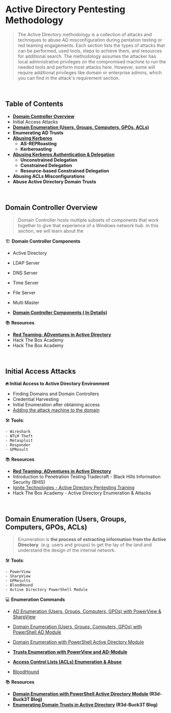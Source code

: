 # Active Directory Pentesting Methodology

> The Active Directory methodology is a collection of attacks and techniques to abuse AD misconfiguration during pentation testing or red teaming engagements. Each section lists the types of attacks that can be performed, used tools, steps to achieve them, and resources for additional search. The methodology assumes the attacker has local administrative privileges on the compromised machine to run the needed tools and perform most attacks here. However, some will require additional privileges like domain or enterprise admins, which you can find in the attack's requirement section.
> 
&nbsp; 
## Table of Contents

- **[Domain Controller Overview](https://www.notion.so/Windows-Active-Directory-Pentesting-e8b133fb1342403aabde337b82f66fbd)**
- Initial Access Attacks
- **[Domain Enumeration (Users, Groups, Computers, GPOs, ACLs)](https://www.notion.so/Windows-Active-Directory-Pentesting-e8b133fb1342403aabde337b82f66fbd)**
- **Enumerating AD Trusts**
- **[Abusing Kerberos](https://www.notion.so/Windows-Active-Directory-Pentesting-e8b133fb1342403aabde337b82f66fbd)**
    - **AS-REPRoasting**
    - **Kerberoasting**
- **[Abusing Kerberos Authentication & Delegation](https://www.notion.so/Windows-Active-Directory-Pentesting-e8b133fb1342403aabde337b82f66fbd)**
    - **Unconstrained Delegation**
    - **Constrained Delegation**
    - **Resource-based Constrained Delegation**
- **Abusing ACLs Misconfigurations**
- **Abuse Active Directory Domain Trusts**

&nbsp; 
&nbsp; 
## **Domain Controller Overview**

> Domain Controller hosts multiple subsets of components that work together to give that experience of a Windows network hub. In this section, we will learn about the
> 

🏗️ **Domain Controller Components**

- Active Directory
- LDAP Server
- DNS Server
- Time Server
- File Server
- Multi Master

- **[Domain Controller Components ( In Details)](https://www.notion.so/Domain-Controller-Components-In-Details-45ab80aeb6f247938be0867d74aa09fe)**

📚 **Resources** 

- **[Red Teaming: ADventures in Active Directory](https://www.youtube.com/watch?v=dO2cZu7090A)**
- Hack The Box Academy
- Hack The Box Academy

&nbsp; 
&nbsp; 
## Initial Access Attacks
> 
> 

**🔥 Initial Access to Active Directory Environment**
   - Finding Domains and Domain Controllers
   - Credential Harvesting
   - Initial Enumeration after obtaining access
   - [Adding the attack machine to the domain](https://www.notion.so/r3dbuck3t/Windows-Active-Directory-Pentesting-e8b133fb1342403aabde337b82f66fbd#a0ca53da8a4647689ec0772bab69c2fc)

🛠️ **Tools**:

    - Wireshark
    - NTLM Theft
    - Metasploit
    - Responder
    - GPResult
    
📚 **Resources** 

- **[Red Teaming: ADventures in Active Directory](https://www.youtube.com/watch?v=dO2cZu7090A)**
- Introduction to Penetration Testing Tradecraft - Black Hills Information Security (BHIS)
- [Ignite Technologies - Active Directory Pentesting Training](https://ignitetechnologies.in/active-directory.html)
- Hack The Box Academy - Active Directory Enumeration & Attacks

&nbsp; 
&nbsp;
## Domain Enumeration (Users, Groups, Computers, GPOs, ACLs)

> Enumeration is **the process of extracting information from the Active Directory**  (e.g. users and groups) to get the lay of the land and understand the design of the internal network.

🛠️ **Tools**:

    - PowerView
    - SharpView
    - GPResults 
    - BloodHound
    - Active Directory PowerShell Module

💻 **Enumeration Commands**

- [AD Enumeration (Users, Groups, Computers, GPOs) with PowerView & SharpView](https://www.notion.so/AD-Enumeration-Users-Groups-Computers-GPOs-with-PowerView-SharpView-896c022bbc9b4f62b5d6e83476851612)

- [Domain Enumeration (Users, Groups, Computers, GPOs) with PowerShell AD Module](https://www.notion.so/Domain-Enumeration-Users-Groups-Computers-GPOs-with-PowerShell-AD-Module-3640b94ad929460e9b6c959a1978df4f)

- [Domain Enumeration with PowerShell Active Directory Module](https://www.notion.so/Domain-Enumeration-with-PowerShell-Active-Directory-Module-a6d901bd09ce46f9a4be4bcb85b9d6df)

- [**Trusts Enumeration with PowerView and AD-Module**](https://www.notion.so/Trusts-Enumeration-with-PowerView-and-AD-Module-f5c6e32948ff4998928c7c510b9ebdd5)

- [****Access Control Lists (ACLs) Enumeration & Abuse****](https://www.notion.so/Access-Control-Lists-ACLs-Enumeration-Abuse-e1a29a0b473c46879555307fded271b1)

- [BloodHound](https://www.notion.so/BloodHound-202fbf1af8594dcb9264a24633f60c24)


📚 **Resources** 

- **[Domain Enumeration with PowerShell Active Directory Module](https://medium.com/r3d-buck3t/domain-enumeration-with-active-directory-powershell-module-7ce4fcfe91d3) (R3d-Buck3T Blog)**
- **[Enumerating Domain Trusts in Active Directory](https://medium.com/r3d-buck3t/enumerating-domain-trusts-in-active-directory-series-c85205fc862f)  (R3d-Buck3T Blog)**

&nbsp; 
&nbsp; 
